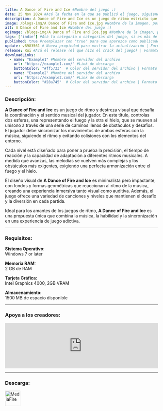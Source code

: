 ```yaml
---
title: A Dance of Fire and Ice #Nombre del juego :)
date: 25 Nov 2024 #Acá la fecha en la que se publicó el juego, siguiendo este formato: Dia "30", Mes "Oct", Año "2024" = como debe quedar: 30 Oct 2024
description: A Dance of Fire and Ice es un juego de ritmo estricto que trata sobre golpear en el ritmo principal de la música. Mantén tu enfoque mientras guías a dos planetas que orbitan a través de un camino sinuoso sin romper su perfecto equilibrio. #Acá una mini descripción del juego
image: /blogs-img/A Dance of Fire and Ice.jpg #Nombre de la imagen, por lo general es exactamente el mismo nombre que el juego excluyendo lo ":" (Dos puntos)
alt: A Dance of Fire and Ice #Nombre del juego :)
ogImage: /blogs-img/A Dance of Fire and Ice.jpg #Nombre de la imagen, por lo general es exactamente el mismo nombre que el juego excluyendo lo ":" (Dos puntos)
tags: ['indie'] #Acá la categoría o categorías del juego, si es más de una se coloca en este formato: ['categoría1', 'categoría2']
published: true #reemplazar con "true" para que aparezca como publicado
update: v8983561 # Nueva propiedad para mostrar la actualización | Formato: v1.0.0
release: Rui #Acá el release (el que hizo el crack del juego) | Formato: Nicolhetti
downloadLinks:
  - name: "Example1" #Nombre del servidor del archivo
    url: "https://example1.com/" #Link de descarga
    buttonColor: "#ff5733"  # Color del servidor del archivo | Formato hexadecimal | MediaFire: #0171F0 | Buzzheavier: #FF6600 |
  - name: "Example2" #Nombre del servidor del archivo
    url: "https://example2.com/" #Link de descarga
    buttonColor: "#28a745"  # Color del servidor del archivo | Formato hexadecimal | MediaFire: #0171F0 | Buzzheavier: #FF6600 |
---
```


<!--En VSCode seleccionando una palabra, por ejemplo: "A Dance of Fire and Ice" y apretando Ctrl+F2 se seleccionan todas las palabras iguales-->

### Descripción:
**A Dance of Fire and Ice** es un juego de ritmo y destreza visual que desafía la coordinación y el sentido musical del jugador. En este título, controlas dos esferas, una representando el fuego y la otra el hielo, que se mueven al unísono a través de una serie de caminos llenos de obstáculos y desafíos. El jugador debe sincronizar los movimientos de ambas esferas con la música, siguiendo el ritmo y evitando colisiones con los elementos del entorno. 

Cada nivel está diseñado para poner a prueba la precisión, el tiempo de reacción y la capacidad de adaptación a diferentes ritmos musicales. A medida que avanzas, las melodías se vuelven más complejas y los obstáculos más exigentes, exigiendo una perfecta armonización entre el fuego y el hielo.

El diseño visual de **A Dance of Fire and Ice** es minimalista pero impactante, con fondos y formas geométricas que reaccionan al ritmo de la música, creando una experiencia inmersiva tanto visual como auditiva. Además, el juego ofrece una variedad de canciones y niveles que mantienen el desafío y la diversión en cada partida.

Ideal para los amantes de los juegos de ritmo, **A Dance of Fire and Ice** es una propuesta única que combina la música, la habilidad y la sincronización en una experiencia de juego adictiva.
<!--Prompt para Chat-GPT: Hazme una descripción para el juego "A Dance of Fire and Ice" y cada que menciones "A Dance of Fire and Ice" ponlo en negrita -->

---

### Requisitos:
**Sistema Operativo:**  
Windows 7 or later

**Memoria RAM:**  
2 GB de RAM

**Tarjeta Gráfica:**  
Intel Graphics 4000, 2GB VRAM

**Almacenamiento:**  
1500 MB de espacio disponible

<!--Si falta o sobra un requisito se quita o se agrega manteniendo el mismo formato-->

---

### Apoya a los creadores:
<iframe src="https://store.steampowered.com/widget/977950/" frameborder="0" style="background-color: transparent; width: 100% !important; aspect-ratio: 646 / 190;"></iframe>

<!--Reemplazar los numeros (AppID) del juego (en este caso 977950) por el numero (AppID) correspondiente con el juego a publicar-->
<!--El AppID se encuentra en la URL del Juego en Steam-->

---

### Descarga:

[<img src="https://gist.github.com/cxmeel/0dbc95191f239b631c3874f4ccf114e2/raw/download.svg" alt="MediaFire" height="50" />](https://www.mediafire.com/file/gygrz8xrvmqrayc/A_Dance_of_Fire_and_Ice__-_By_Nicolhetti_Projects.zip/file)

<!-- # se debe reemplazar por el link de descarga-->

<!--NOMBRE-DEL-SERVICIO se debe reemplazar por el servicio donde está subido el juego-->